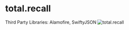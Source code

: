 # total.recall
Third Party Libraries: Alamofire, SwiftyJSON
![total.recall](https://github.com/abdelell/total.recall/blob/master/ezgif.com-video-to-gif.gif)
